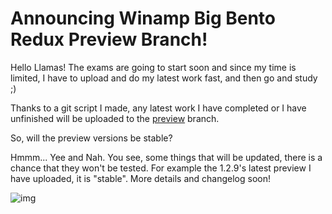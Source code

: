 # Announcing Winamp Big Bento Redux Preview Branch!

Hello Llamas!
The exams are going to start soon and since my time is limited, I have to upload and do my latest work fast, and then go and study ;)

Thanks to a git script I made, any latest work I have completed or I have unfinished will be uploaded to the [preview](https://github.com/SecurityRaven/Winamp-BigBentoREDUX/tree/preview) branch. 

So, will the preview versions be stable?

Hmmm... Yee and Nah. You see, some things that will be updated, there is a chance that they won't be tested. For example the 1.2.9's latest preview I have uploaded, it is "stable". More details and changelog soon!


![img](https://raw.githubusercontent.com/SecurityRaven/Winamp-BigBentoREDUX/preview/screenshot.png)
